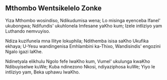 ## Mthombo Wentsikelelo Zonke

Yiza Mthombo wosindiso, Ndikudumisa wena;
Lo misinga eyenceba Ifanel' ukubongwa;
Ndifundis' ukuhlonela Imfesane yaKho kum;
Izele intliziyo yam Luthando nemvuyiso.

Ndiza kuzifunela mna Ilitye lokuphila;
Ndithemba isisa saKho Ukufika ekhaya;
U-Yesu wandingenisa Emhlambini ka-Thixo,
Wandisindis' engozini Ngalo igazi laKhe.

Ndinetyala elikhulu Ngolo fefe lwaKho kum,
Vumel' ukulunga kwaKho Ndibuyiselwe kuWe;
Kuba ndinezono Nkosi, ndiyaziphosa kuWe;
Yiyo le intliziyo yam, Beka uphawu lwaKho.

